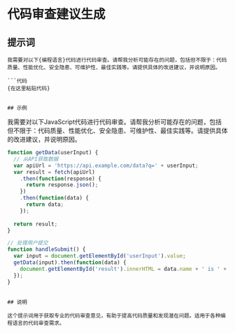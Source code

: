 # 代码审查建议生成

## 提示词

```
我需要对以下{编程语言}代码进行代码审查。请帮我分析可能存在的问题，包括但不限于：代码质量、性能优化、安全隐患、可维护性、最佳实践等。请提供具体的改进建议，并说明原因。

```代码
{在这里粘贴代码}
```
```

## 示例

```
我需要对以下JavaScript代码进行代码审查。请帮我分析可能存在的问题，包括但不限于：代码质量、性能优化、安全隐患、可维护性、最佳实践等。请提供具体的改进建议，并说明原因。

```javascript
function getData(userInput) {
  // 从API获取数据
  var apiUrl = 'https://api.example.com/data?q=' + userInput;
  var result = fetch(apiUrl)
    .then(function(response) {
      return response.json();
    })
    .then(function(data) {
      return data;
    });
  
  return result;
}

// 处理用户提交
function handleSubmit() {
  var input = document.getElementById('userInput').value;
  getData(input).then(function(data) {
    document.getElementById('result').innerHTML = data.name + ' is ' + data.age + ' years old.';
  });
}
```
```

## 说明

这个提示词用于获取专业的代码审查意见，有助于提高代码质量和发现潜在问题。适用于各种编程语言的代码审查需求。